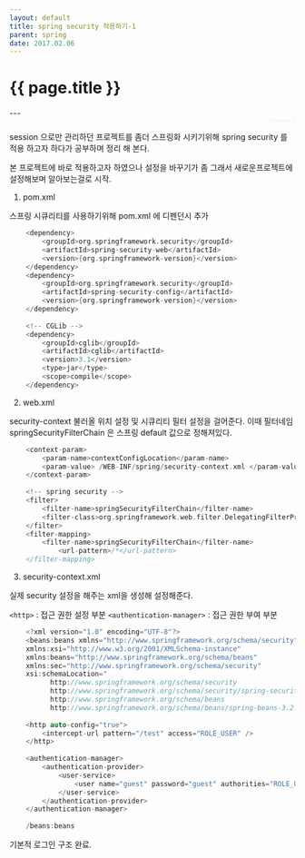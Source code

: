 ```yaml
---
layout: default
title: spring security 적용하기-1
parent: spring
date: 2017.02.06
---
```


<h1>{{ page.title }}</h1>  
---
<div style="text-align:right; font-size:7px; color:#eee">{{ page.date }} </div>

session 으로만 관리하던 프로젝트를 좀더 스프링화 시키기위해 spring security 를 적용 하고자 하다가 공부하며 정리 해 본다.

본 프로젝트에 바로 적용하고자 하였으나 설정을 바꾸기가 좀 그래서 새로운프로젝트에 설정해보며 알아보는걸로 시작.

1) pom.xml

스프링 시큐리티를 사용하기위해 pom.xml 에 디펜던시 추가

~~~c
    <dependency> 
    	<groupId>org.springframework.security</groupId> 
    	<artifactId>spring-security-web</artifactId> 
    	<version>{org.springframework-version}</version> 
    </dependency> 
    <dependency> 
    	<groupId>org.springframework.security</groupId> 
    	<artifactId>spring-security-config</artifactId> 
    	<version>{org.springframework-version}</version> 
    </dependency>
    
    <!-- CGLib --> 
    <dependency> 
    	<groupId>cglib</groupId>
    	<artifactId>cglib</artifactId> 
    	<version>3.1</version> 
    	<type>jar</type> 
    	<scope>compile</scope> 
    </dependency>
~~~



		


2) web.xml

security-context  불러올 위치 설정 및 시큐리티 필터 설정을 걸어준다.
이때 필터네임 springSecurityFilterChain 은 스프링 default 값으로 정해져있다.

~~~c
    <context-param> 
    	<param-name>contextConfigLocation</param-name> 
    	<param-value> /WEB-INF/spring/security-context.xml </param-value> 
    </context-param>
    
    <!-- spring security --> 
    <filter> 
    	<filter-name>springSecurityFilterChain</filter-name> 
    	<filter-class>org.springframework.web.filter.DelegatingFilterProxy</filter-class> 
    </filter> 
    <filter-mapping> 
    	<filter-name>springSecurityFilterChain</filter-name> 	
            <url-pattern>/*</url-pattern> 
    </filter-mapping>
~~~ 







3) security-context.xml

실제 security 설정을 해주는 xml을 생성해 설정해준다.

`<http>` : 접근 권한 설정 부분
`<authentication-manager>`  :  접근 권한 부여 부분
~~~c
    <?xml version="1.0" encoding="UTF-8"?> 
    <beans:beans xmlns="http://www.springframework.org/schema/security"
    xmlns:xsi="http://www.w3.org/2001/XMLSchema-instance"
    xmlns:beans="http://www.springframework.org/schema/beans"
    xmlns:sec="http://www.springframework.org/schema/security"
    xsi:schemaLocation="
          http://www.springframework.org/schema/security
          http://www.springframework.org/schema/security/spring-security-3.1.xsd
          http://www.springframework.org/schema/beans
          http://www.springframework.org/schema/beans/spring-beans-3.2.xsd">
    
    <http auto-config="true"> 
    	<intercept-url pattern="/test" access="ROLE_USER" /> 
    </http> 
    	
    <authentication-manager> 
    	<authentication-provider> 
    		<user-service> 
    			<user name="guest" password="guest" authorities="ROLE_USER"/> 
    		</user-service> 
    	</authentication-provider> 
    </authentication-manager> 
    
    /beans:beans
~~~



기본적 로그인 구조 완료.

